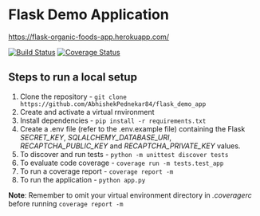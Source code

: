 # Flask Demo Application 
https://flask-organic-foods-app.herokuapp.com/

[![Build Status](https://travis-ci.org/AbhishekPednekar84/flask_demo_app.svg?branch=master)](https://travis-ci.org/AbhishekPednekar84/flask_demo_app) [![Coverage Status](https://coveralls.io/repos/github/AbhishekPednekar84/flask_demo_app/badge.svg)](https://coveralls.io/github/AbhishekPednekar84/flask_demo_app)

## Steps to run a local setup
1. Clone the repository - `git clone https://github.com/AbhishekPednekar84/flask_demo_app`
2. Create and activate a virtual rnvironment
3. Install dependencies - `pip install -r requirements.txt`
4. Create a .env file (refer to the .env.example file) containing the Flask *SECRET_KEY*, *SQLALCHEMY_DATABASE_URI*, *RECAPTCHA_PUBLIC_KEY* and *RECAPTCHA_PRIVATE_KEY* values.
5. To discover and run tests - `python -m unittest discover tests`
6. To evaluate code coverage - `coverage run -m tests.test_app`
7. To run a coverage report - `coverage report -m`
8. To run the application - `python app.py`

**Note**: Remember to omit your virtual environment directory in *.coveragerc* before running `coverage report -m`
